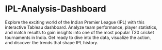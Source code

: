 # IPL-Analysis-Dashboard
Explore the exciting world of the Indian Premier League (IPL) with this interactive Tableau dashboard. Analyze team performance, player statistics, and match results to gain insights into one of the most popular T20 cricket tournaments in India. Get ready to dive into the data, visualize the action, and discover the trends that shape IPL history. 
